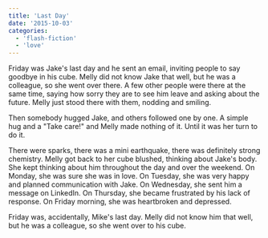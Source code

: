 ```yaml
---
title: 'Last Day'
date: '2015-10-03'
categories:
  - 'flash-fiction'
  - 'love'
---
```


Friday was Jake's last day and he sent an email, inviting people to say goodbye
in his cube. Melly did not know Jake that well, but he was a colleague, so she
went over there. A few other people were there at the same time, saying how
sorry they are to see him leave and asking about the future. Melly just stood
there with them, nodding and smiling.

<!-- truncate -->

Then somebody hugged Jake, and others followed one by one. A simple hug and a
"Take care!" and Melly made nothing of it. Until it was her turn to do it.

There were sparks, there was a mini earthquake, there was definitely strong
chemistry. Melly got back to her cube blushed, thinking about Jake's body. She
kept thinking about him throughout the day and over the weekend. On Monday, she
was sure she was in love. On Tuesday, she was very happy and planned
communication with Jake. On Wednesday, she sent him a message on LinkedIn. On
Thursday, she became frustrated by his lack of response. On Friday morning, she
was heartbroken and depressed.

Friday was, accidentally, Mike's last day. Melly did not know him that well, but
he was a colleague, so she went over to his cube.
